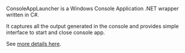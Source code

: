 ConsoleAppLauncher is a Windows Console Application .NET wrapper written in C#.

It captures all the output generated in the console and provides simple interface to start and close console app.

See [more details here](http://http://stackoverflow.com/questions/186822/capturing-console-output-from-a-net-application-c).
